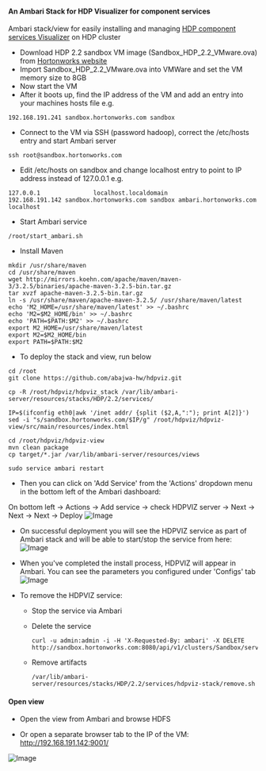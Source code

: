 #### An Ambari Stack for HDP Visualizer for component services
Ambari stack/view for easily installing and managing [HDP component services Visualizer](https://github.com/dp1140a/HDP-Viz) on HDP cluster

- Download HDP 2.2 sandbox VM image (Sandbox_HDP_2.2_VMware.ova) from [Hortonworks website](http://hortonworks.com/products/hortonworks-sandbox/)
- Import Sandbox_HDP_2.2_VMware.ova into VMWare and set the VM memory size to 8GB
- Now start the VM
- After it boots up, find the IP address of the VM and add an entry into your machines hosts file e.g.
```
192.168.191.241 sandbox.hortonworks.com sandbox    
```
- Connect to the VM via SSH (password hadoop), correct the /etc/hosts entry and start Ambari server
```
ssh root@sandbox.hortonworks.com
```

- Edit /etc/hosts on sandbox and change localhost entry to point to IP address instead of 127.0.0.1 e.g. 
```
127.0.0.1               localhost.localdomain
192.168.191.142 sandbox.hortonworks.com sandbox ambari.hortonworks.com localhost
```
- Start Ambari service
```
/root/start_ambari.sh
```
- Install Maven
```
mkdir /usr/share/maven
cd /usr/share/maven
wget http://mirrors.koehn.com/apache/maven/maven-3/3.2.5/binaries/apache-maven-3.2.5-bin.tar.gz
tar xvzf apache-maven-3.2.5-bin.tar.gz
ln -s /usr/share/maven/apache-maven-3.2.5/ /usr/share/maven/latest
echo 'M2_HOME=/usr/share/maven/latest' >> ~/.bashrc
echo 'M2=$M2_HOME/bin' >> ~/.bashrc
echo 'PATH=$PATH:$M2' >> ~/.bashrc
export M2_HOME=/usr/share/maven/latest
export M2=$M2_HOME/bin
export PATH=$PATH:$M2
```

- To deploy the stack and view, run below
```
cd /root
git clone https://github.com/abajwa-hw/hdpviz.git 

cp -R /root/hdpviz/hdpviz_stack /var/lib/ambari-server/resources/stacks/HDP/2.2/services/

IP=$(ifconfig eth0|awk '/inet addr/ {split ($2,A,":"); print A[2]}')
sed -i "s/sandbox.hortonworks.com/$IP/g" /root/hdpviz/hdpviz-view/src/main/resources/index.html

cd /root/hdpviz/hdpviz-view
mvn clean package
cp target/*.jar /var/lib/ambari-server/resources/views

sudo service ambari restart
```
- Then you can click on 'Add Service' from the 'Actions' dropdown menu in the bottom left of the Ambari dashboard:

On bottom left -> Actions -> Add service -> check HDPVIZ server -> Next -> Next -> Next -> Deploy
![Image](../master/screenshots/screenshot-vnc-config.png?raw=true)

- On successful deployment you will see the HDPVIZ service as part of Ambari stack and will be able to start/stop the service from here:
![Image](../master/screenshots/screenshot-vnc-stack.png?raw=true)

- When you've completed the install process, HDPVIZ will appear in Ambari. You can see the parameters you configured under 'Configs' tab
![Image](../master/screenshots/hdpviz-service.png?raw=true)


- To remove the HDPVIZ service: 
  - Stop the service via Ambari
  - Delete the service
  
    ```
    curl -u admin:admin -i -H 'X-Requested-By: ambari' -X DELETE http://sandbox.hortonworks.com:8080/api/v1/clusters/Sandbox/services/HDPVIZ
    ```
  - Remove artifacts 
  
    ```
    /var/lib/ambari-server/resources/stacks/HDP/2.2/services/hdpviz-stack/remove.sh
    ```


#### Open view

- Open the view from Ambari and browse HDFS

- Or open a separate browser tab to the IP of the VM:
http://192.168.191.142:9001/

![Image](../master/screenshots/hdpviz-view.png?raw=true)



